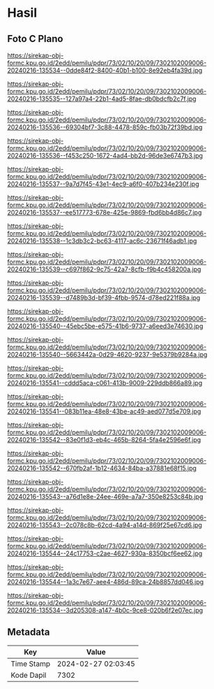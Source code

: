 # Hasil

## Foto C Plano

https://sirekap-obj-formc.kpu.go.id/2edd/pemilu/pdpr/73/02/10/20/09/7302102009006-20240216-135534--0dde84f2-8400-40b1-b100-8e92eb4fa39d.jpg

https://sirekap-obj-formc.kpu.go.id/2edd/pemilu/pdpr/73/02/10/20/09/7302102009006-20240216-135535--127a97a4-22b1-4ad5-8fae-db0bdcfb2c7f.jpg

https://sirekap-obj-formc.kpu.go.id/2edd/pemilu/pdpr/73/02/10/20/09/7302102009006-20240216-135536--69304bf7-3c88-4478-859c-fb03b72f39bd.jpg

https://sirekap-obj-formc.kpu.go.id/2edd/pemilu/pdpr/73/02/10/20/09/7302102009006-20240216-135536--f453c250-1672-4ad4-bb2d-96de3e6747b3.jpg

https://sirekap-obj-formc.kpu.go.id/2edd/pemilu/pdpr/73/02/10/20/09/7302102009006-20240216-135537--9a7d7f45-43e1-4ec9-a6f0-407b234e230f.jpg

https://sirekap-obj-formc.kpu.go.id/2edd/pemilu/pdpr/73/02/10/20/09/7302102009006-20240216-135537--ee517773-678e-425e-9869-fbd6bb4d86c7.jpg

https://sirekap-obj-formc.kpu.go.id/2edd/pemilu/pdpr/73/02/10/20/09/7302102009006-20240216-135538--1c3db3c2-bc63-4117-ac6c-23671f46adb1.jpg

https://sirekap-obj-formc.kpu.go.id/2edd/pemilu/pdpr/73/02/10/20/09/7302102009006-20240216-135539--c697f862-9c75-42a7-8cfb-f9b4c458200a.jpg

https://sirekap-obj-formc.kpu.go.id/2edd/pemilu/pdpr/73/02/10/20/09/7302102009006-20240216-135539--d7489b3d-bf39-4fbb-9574-d78ed221f88a.jpg

https://sirekap-obj-formc.kpu.go.id/2edd/pemilu/pdpr/73/02/10/20/09/7302102009006-20240216-135540--45ebc5be-e575-41b6-9737-a6eed3e74630.jpg

https://sirekap-obj-formc.kpu.go.id/2edd/pemilu/pdpr/73/02/10/20/09/7302102009006-20240216-135540--5663442a-0d29-4620-9237-9e5379b9284a.jpg

https://sirekap-obj-formc.kpu.go.id/2edd/pemilu/pdpr/73/02/10/20/09/7302102009006-20240216-135541--cddd5aca-c061-413b-9009-229ddb866a89.jpg

https://sirekap-obj-formc.kpu.go.id/2edd/pemilu/pdpr/73/02/10/20/09/7302102009006-20240216-135541--083b11ea-48e8-43be-ac49-aed077d5e709.jpg

https://sirekap-obj-formc.kpu.go.id/2edd/pemilu/pdpr/73/02/10/20/09/7302102009006-20240216-135542--83e0f1d3-eb4c-465b-8264-5fa4e2596e6f.jpg

https://sirekap-obj-formc.kpu.go.id/2edd/pemilu/pdpr/73/02/10/20/09/7302102009006-20240216-135542--670fb2af-1b12-4634-84ba-a37881e68f15.jpg

https://sirekap-obj-formc.kpu.go.id/2edd/pemilu/pdpr/73/02/10/20/09/7302102009006-20240216-135543--a76d1e8e-24ee-469e-a7a7-350e8253c84b.jpg

https://sirekap-obj-formc.kpu.go.id/2edd/pemilu/pdpr/73/02/10/20/09/7302102009006-20240216-135543--2c078c8b-62cd-4a94-a14d-869f25e67cd6.jpg

https://sirekap-obj-formc.kpu.go.id/2edd/pemilu/pdpr/73/02/10/20/09/7302102009006-20240216-135544--24c17753-c2ae-4627-930a-8350bcf6ee62.jpg

https://sirekap-obj-formc.kpu.go.id/2edd/pemilu/pdpr/73/02/10/20/09/7302102009006-20240216-135544--1a3c7e67-aee4-486d-89ca-24b8857dd046.jpg

https://sirekap-obj-formc.kpu.go.id/2edd/pemilu/pdpr/73/02/10/20/09/7302102009006-20240216-135534--3d205308-a147-4b0c-9ce8-020b6f2e07ec.jpg


## Metadata

| Key        | Value               |
| ---------- | ------------------- |
| Time Stamp | 2024-02-27 02:03:45 |
| Kode Dapil | 7302                |



